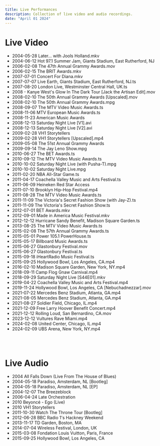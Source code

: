 ```yaml
---
title: Live Performances
description: Collection of live video and audio recordings.
date: "April 01 2024"
---
```


# Live Video
- 2004-05-28 Later... with Jools Holland.mkv
- 2004-06-12 Hot 97.1 Summer Jam, Giants Stadium, East Rutherford, NJ
- 2006-02-08 The 47th Annual Grammy Awards.mov
- 2006-02-15 The BRIT Awards.mkv
- 2007-07-01 Concert For Diana.mkv
- 2007-07-07 Live Earth, Giants Stadium, East Rutherford, NJ.ts
- 2007-08-20 London Live, Westminster Central Hall, UK.ts
- 2008 - Kanye West's Glow In The Dark Tour [Jack the Artisan Edit].mov
- 2008-02-10 The 50th Annual Grammy Awards [Upscaled].mov
- 2008-02-10 The 50th Annual Grammy Awards.mpg
- 2008-09-07 The MTV Video Music Awards.ts
- 2008-11-06 MTV European Music Awards.ts
- 2008-11-23 American Music Awards
- 2008-12-13 Saturday Night Live [V1].avi
- 2008-12-13 Saturday Night Live [V2].avi
- 2009-02-28 VH1 Storytellers
- 2009-02-28 VH1 Storytellers [Upscaled].mp4
- 2009-05-08 The 51st Annual Grammy Awards
- 2009-09-14 The Jay Leno Show.mpg
- 2010-06-27 The BET Awards.ts
- 2010-09-12 The MTV Video Music Awards.ts
- 2010-10-02 Saturday Night Live (with Pusha-T).mpg
- 2010-10-02 Saturday Night Live.mpg
- 2011-02-20 NBA All-Star Game.ts
- 2011-04-17 Coachella Valley Music and Arts Festival.ts
- 2011-06-09 Heineken Red Star Access
- 2011-07-10 Brooklyn Hip-Hop Festival.mp4
- 2011-08-28 The MTV Video Music Awards.ts
- 2011-11-09 The Victoria's Secret Fashion Show (with Jay-Z).ts
- 2011-11-09 The Victoria's Secret Fashion Show.ts
- 2012-07-01 BET Awards.mkv
- 2012-09-01 Made in America Music Festival.mkv
- 2012-12-12 Hurricane Sandy Benefit, Madison Square Garden.ts
- 2013-08-25 The MTV Video Music Awards.ts
- 2015-02-08 The 57th Annual Grammy Awards.ts
- 2015-05-01 Power 105.1 PowerHouse.ts
- 2015-05-17 Billboard Music Awards.ts
- 2015-06-27 Glastonbury Festival.mov
- 2015-06-27 Glastonbury Festival.ts
- 2015-09-18 iHeartRadio Music Festival.ts
- 2015-09-25 Hollywood Bowl, Los Angeles, CA.mp4
- 2016-02-10 Madison Square Garden, New York, NY.mp4
- 2018-09-11 Camp Flog Gnaw Carnival.mp4
- 2018-09-29 Saturday Night Live [S44E01].mkv
- 2019-04-22 Coachella Valley Music and Arts Festival.mp4
- 2019-11-24 Hollywood Bowl, Los Angeles, CA [Nebuchadnezzar].mov
- 2021-07-22 Mercedes Benz Stadium, Atlanta, GA.mp4
- 2021-08-05 Mercedes Benz Stadium, Atlanta, GA.mp4
- 2021-08-27 Soldier Field, Chicago, IL.mp4
- 2021-12-09 Free Larry Hoover Benefit Concert.mp4
- 2021-12-12 Rolling Loud, San Bernardino, CA.mov
- 2023-12-12 Vultures Rave Miami.mp4
- 2024-02-08 United Center, Chicago, IL.mp4
- 2024-02-09 UBS Arena, New York, NY.mp4
<br>
<br>

# Live Audio
- 2004 All Falls Down (Live From The House of Blues)
- 2004-05-18 Paradiso, Amsterdam, NL [Bootleg]
- 2004-05-18 Paradiso, Amsterdam, NL [EP]
- 2004-12-07 The Breezeblock
- 2006-04-24 Late Orchestration
- 2010 Beyoncé - Ego (Live)
- 2010 VH1 Storytellers
- 2011-10-30 Watch The Throne Tour [Bootleg]
- 2012-06-28 BBC Radio 1's Hackney Weekend
- 2013-11-17 TD Garden, Boston, MA
- 2014-07-04 Wireless Festival, London, UK
- 2015-03-08 Fondation Louis Vuitton, Paris, France
- 2015-09-25 Hollywood Bowl, Los Angeles, CA